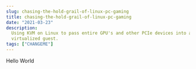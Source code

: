 ```yaml
---
slug: chasing-the-hold-grail-of-linux-pc-gaming
title: chasing-the-hold-grail-of-linux-pc-gaming
date: "2021-03-23"
description:
  Using KVM on Linux to pass entire GPU's and other PCIe devices into a
  virtualized guest.
tags: ["CHANGEME"]
---
```


Hello World
